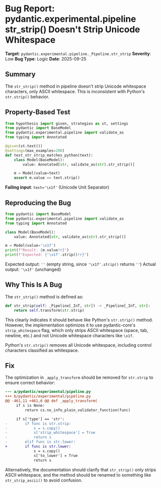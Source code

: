# Bug Report: pydantic.experimental.pipeline str_strip() Doesn't Strip Unicode Whitespace

**Target**: `pydantic.experimental.pipeline._Pipeline.str_strip`
**Severity**: Low
**Bug Type**: Logic
**Date**: 2025-09-25

## Summary

The `str_strip()` method in pipeline doesn't strip Unicode whitespace characters, only ASCII whitespace. This is inconsistent with Python's `str.strip()` behavior.

## Property-Based Test

```python
from hypothesis import given, strategies as st, settings
from pydantic import BaseModel
from pydantic.experimental.pipeline import validate_as
from typing import Annotated

@given(st.text())
@settings(max_examples=200)
def test_str_strip_matches_python(text):
    class Model(BaseModel):
        value: Annotated[str, validate_as(str).str_strip()]

    m = Model(value=text)
    assert m.value == text.strip()
```

**Failing input**: `text='\x1f'` (Unicode Unit Separator)

## Reproducing the Bug

```python
from pydantic import BaseModel
from pydantic.experimental.pipeline import validate_as
from typing import Annotated

class Model(BaseModel):
    value: Annotated[str, validate_as(str).str_strip()]

m = Model(value='\x1f')
print(f"Result: {m.value!r}")
print(f"Expected: {'\x1f'.strip()!r}")
```

Expected output: `''` (empty string, since `'\x1f'.strip()` returns `''`)
Actual output: `'\x1f'` (unchanged)

## Why This Is A Bug

The `str_strip()` method is defined as:

```python
def str_strip(self: _Pipeline[_InT, str]) -> _Pipeline[_InT, str]:
    return self.transform(str.strip)
```

This clearly indicates it should behave like Python's `str.strip()` method. However, the implementation optimizes it to use pydantic-core's `strip_whitespace` flag, which only strips ASCII whitespace (space, tab, newline, etc.) and not Unicode whitespace characters like `\x1f`.

Python's `str.strip()` removes all Unicode whitespace, including control characters classified as whitespace.

## Fix

The optimization in `_apply_transform` should be removed for `str.strip` to ensure correct behavior:

```diff
--- a/pydantic/experimental/pipeline.py
+++ b/pydantic/experimental/pipeline.py
@@ -461,11 +461,6 @@ def _apply_transform(
     if s is None:
         return cs.no_info_plain_validator_function(func)

     if s['type'] == 'str':
-        if func is str.strip:
-            s = s.copy()
-            s['strip_whitespace'] = True
-            return s
-        elif func is str.lower:
+        if func is str.lower:
             s = s.copy()
             s['to_lower'] = True
             return s
```

Alternatively, the documentation should clarify that `str_strip()` only strips ASCII whitespace, and the method should be renamed to something like `str_strip_ascii()` to avoid confusion.